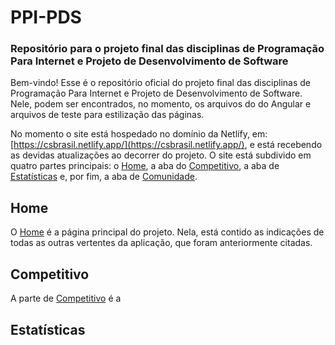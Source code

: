 # PPI-PDS
### Repositório para o projeto final das disciplinas de Programação Para Internet e Projeto de Desenvolvimento de Software

Bem-vindo! Esse é o repositório oficial do projeto final das disciplinas de Programação Para Internet e Projeto de Desenvolvimento de Software. Nele, podem ser encontrados, no momento, os arquivos do do Angular e arquivos de teste para estilização das páginas. 

No momento o site está hospedado no domínio da Netlify, em: [https://csbrasil.netlify.app/](https://csbrasil.netlify.app/), e está recebendo as devidas atualizações ao decorrer do projeto. O site está subdivido em quatro partes principais: o [Home](https://csbrasil.netlify.app/), a aba do [Competitivo](https://csbrasil.netlify.app/competitivo), a aba de [Estatísticas](https://csbrasil.netlify.app/estatisticas) e, por fim, a aba de [Comunidade](https://csbrasil.netlify.app/comunidade).

## Home

O [Home](https://csbrasil.netlify.app/) é a página principal do projeto. Nela, está contido as indicações de todas as outras vertentes da aplicação, que foram anteriormente citadas.

## Competitivo

A parte de [Competitivo](https://csbrasil.netlify.app/competitivo) é a 

## Estatísticas